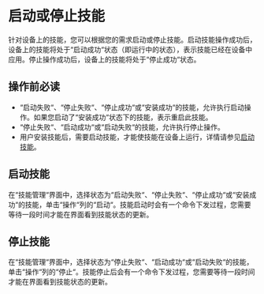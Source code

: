 # 启动或停止技能<a name="hilens_02_0012"></a>

针对设备上的技能，您可以根据您的需求启动或停止技能。启动技能操作成功后，设备上的技能将处于“启动成功“状态（即运行中的状态），表示技能已经在设备中应用。停止操作成功后，设备上的技能将处于“停止成功“状态。

## 操作前必读<a name="section34179604417"></a>

-   “启动失败“、“停止失败“、“停止成功“或“安装成功“的技能，允许执行启动操作。如果您启动了“安装成功“状态下的技能，表示重启此技能。
-   “停止失败“、“启动成功“或“启动失败“的技能，允许执行停止操作。
-   用户安装技能后，需要启动技能，才能使技能在设备上运行，详情请参见[启动技能](#section370814182517)。

## 启动技能<a name="section370814182517"></a>

在“技能管理“界面中，选择状态为“启动失败“、“停止失败“、“停止成功“或“安装成功“的技能，单击“操作“列的“启动“。技能启动时会有一个命令下发过程，您需要等待一段时间才能在界面看到技能状态的更新。

## 停止技能<a name="section3389144215504"></a>

在“技能管理“界面中，选择状态为“停止失败“、“启动成功“或“启动失败“的技能，单击“操作“列的“停止“。技能停止后会有一个命令下发过程，您需要等待一段时间才能在界面看到技能状态的更新。

